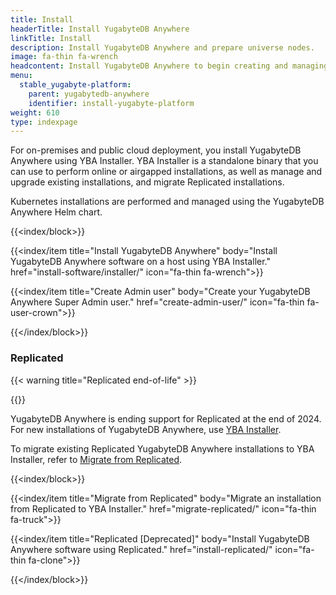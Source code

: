 ```yaml
---
title: Install
headerTitle: Install YugabyteDB Anywhere
linkTitle: Install
description: Install YugabyteDB Anywhere and prepare universe nodes.
image: fa-thin fa-wrench
headcontent: Install YugabyteDB Anywhere to begin creating and managing deployments
menu:
  stable_yugabyte-platform:
    parent: yugabytedb-anywhere
    identifier: install-yugabyte-platform
weight: 610
type: indexpage
---
```


For on-premises and public cloud deployment, you install YugabyteDB Anywhere using YBA Installer. YBA Installer is a standalone binary that you can use to perform online or airgapped installations, as well as manage and upgrade existing installations, and migrate Replicated installations.

Kubernetes installations are performed and managed using the YugabyteDB Anywhere Helm chart.

{{<index/block>}}

  {{<index/item
    title="Install YugabyteDB Anywhere"
    body="Install YugabyteDB Anywhere software on a host using YBA Installer."
    href="install-software/installer/"
    icon="fa-thin fa-wrench">}}

  {{<index/item
    title="Create Admin user"
    body="Create your YugabyteDB Anywhere Super Admin user."
    href="create-admin-user/"
    icon="fa-thin fa-user-crown">}}

{{</index/block>}}

### Replicated

{{< warning title="Replicated end-of-life" >}}

{{</warning >}}

YugabyteDB Anywhere is ending support for Replicated at the end of 2024. For new installations of YugabyteDB Anywhere, use [YBA Installer](install-software/installer/).

To migrate existing Replicated YugabyteDB Anywhere installations to YBA Installer, refer to [Migrate from Replicated](migrate-replicated/).

{{<index/block>}}

  {{<index/item
    title="Migrate from Replicated"
    body="Migrate an installation from Replicated to YBA Installer."
    href="migrate-replicated/"
    icon="fa-thin fa-truck">}}

  {{<index/item
    title="Replicated [Deprecated]"
    body="Install YugabyteDB Anywhere software using Replicated."
    href="install-replicated/"
    icon="fa-thin fa-clone">}}

{{</index/block>}}
